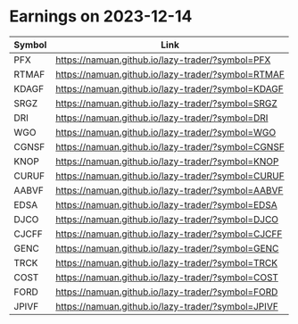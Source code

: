 # Earnings on 2023-12-14

| Symbol | Link |
| ---| --- |
| PFX | https://namuan.github.io/lazy-trader/?symbol=PFX |
| RTMAF | https://namuan.github.io/lazy-trader/?symbol=RTMAF |
| KDAGF | https://namuan.github.io/lazy-trader/?symbol=KDAGF |
| SRGZ | https://namuan.github.io/lazy-trader/?symbol=SRGZ |
| DRI | https://namuan.github.io/lazy-trader/?symbol=DRI |
| WGO | https://namuan.github.io/lazy-trader/?symbol=WGO |
| CGNSF | https://namuan.github.io/lazy-trader/?symbol=CGNSF |
| KNOP | https://namuan.github.io/lazy-trader/?symbol=KNOP |
| CURUF | https://namuan.github.io/lazy-trader/?symbol=CURUF |
| AABVF | https://namuan.github.io/lazy-trader/?symbol=AABVF |
| EDSA | https://namuan.github.io/lazy-trader/?symbol=EDSA |
| DJCO | https://namuan.github.io/lazy-trader/?symbol=DJCO |
| CJCFF | https://namuan.github.io/lazy-trader/?symbol=CJCFF |
| GENC | https://namuan.github.io/lazy-trader/?symbol=GENC |
| TRCK | https://namuan.github.io/lazy-trader/?symbol=TRCK |
| COST | https://namuan.github.io/lazy-trader/?symbol=COST |
| FORD | https://namuan.github.io/lazy-trader/?symbol=FORD |
| JPIVF | https://namuan.github.io/lazy-trader/?symbol=JPIVF |
